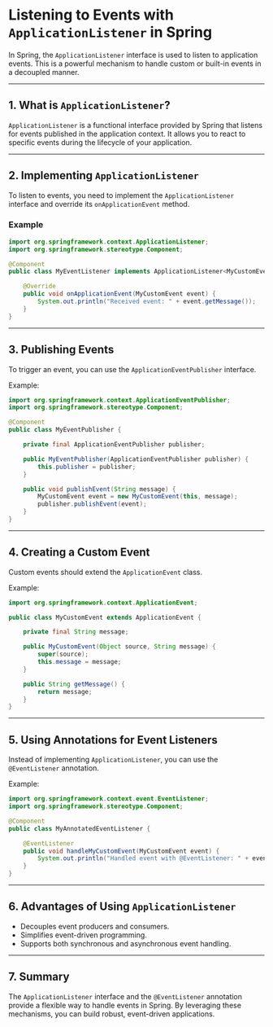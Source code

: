 # Listening to Events with `ApplicationListener` in Spring

In Spring, the `ApplicationListener` interface is used to listen to application events. This is a powerful mechanism to handle custom or built-in events in a decoupled manner.

---

## 1. What is `ApplicationListener`?

`ApplicationListener` is a functional interface provided by Spring that listens for events published in the application context. It allows you to react to specific events during the lifecycle of your application.

---

## 2. Implementing `ApplicationListener`

To listen to events, you need to implement the `ApplicationListener` interface and override its `onApplicationEvent` method.

### Example

```java
import org.springframework.context.ApplicationListener;
import org.springframework.stereotype.Component;

@Component
public class MyEventListener implements ApplicationListener<MyCustomEvent> {

    @Override
    public void onApplicationEvent(MyCustomEvent event) {
        System.out.println("Received event: " + event.getMessage());
    }
}
```

---

## 3. Publishing Events

To trigger an event, you can use the `ApplicationEventPublisher` interface.

Example:

```java
import org.springframework.context.ApplicationEventPublisher;
import org.springframework.stereotype.Component;

@Component
public class MyEventPublisher {

    private final ApplicationEventPublisher publisher;

    public MyEventPublisher(ApplicationEventPublisher publisher) {
        this.publisher = publisher;
    }

    public void publishEvent(String message) {
        MyCustomEvent event = new MyCustomEvent(this, message);
        publisher.publishEvent(event);
    }
}
```

---

## 4. Creating a Custom Event

Custom events should extend the `ApplicationEvent` class.

Example:

```java
import org.springframework.context.ApplicationEvent;

public class MyCustomEvent extends ApplicationEvent {

    private final String message;

    public MyCustomEvent(Object source, String message) {
        super(source);
        this.message = message;
    }

    public String getMessage() {
        return message;
    }
}
```

---

## 5. Using Annotations for Event Listeners

Instead of implementing `ApplicationListener`, you can use the `@EventListener` annotation.

Example:

```java
import org.springframework.context.event.EventListener;
import org.springframework.stereotype.Component;

@Component
public class MyAnnotatedEventListener {

    @EventListener
    public void handleMyCustomEvent(MyCustomEvent event) {
        System.out.println("Handled event with @EventListener: " + event.getMessage());
    }
}
```

---

## 6. Advantages of Using `ApplicationListener`

- Decouples event producers and consumers.
- Simplifies event-driven programming.
- Supports both synchronous and asynchronous event handling.

---

## 7. Summary

The `ApplicationListener` interface and the `@EventListener` annotation provide a flexible way to handle events in Spring. By leveraging these mechanisms, you can build robust, event-driven applications.
